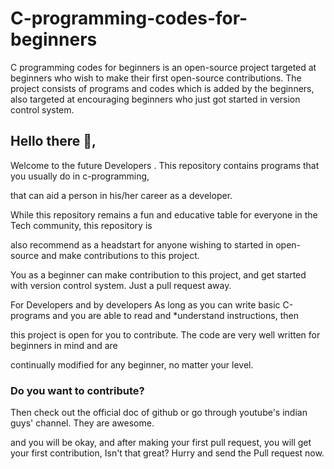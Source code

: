 # C-programming-codes-for-beginners
C programming codes for beginners is an open-source project targeted at beginners who wish to make their first open-source contributions. The project consists of programs and codes which is added by the beginners, also targeted at encouraging beginners who just got started in version control system.


## Hello there :wave:,

Welcome to the future Developers . This repository contains programs that you usually do in c-programming,

that can aid a person in his/her career as a developer. 

While this repository remains a fun and educative table for everyone in the Tech community, this repository is

also recommend as a headstart for anyone wishing to started in open-source and make contributions to this project.

You as a beginner can make contribution to this project, and get started with version control system. Just a pull request away. 

For Developers and by developers
As long as you can write basic C-programs and you are able to read and *understand instructions, then

this project is open for you to contribute. The code are very well written for beginners in mind and are

continually modified for any beginner, no matter your level.

### Do you want to contribute?  

Then check out the official doc  of github or go through youtube's indian guys' channel.  They are awesome. 

and you will be okay, and after making your first pull request, you will get your first contribution, Isn't that great? Hurry and send the Pull request now.
